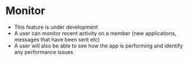 # Monitor
- This feature is under development
-  A user can monitor recent activity on a member (new applications, messages that have been sent etc)
- A user will also be able to see how the app is performing and identify any performance issues 
